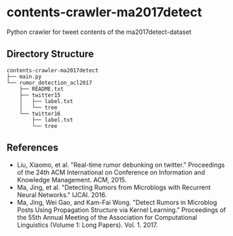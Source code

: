 # contents-crawler-ma2017detect
Python crawler for tweet contents of the ma2017detect-dataset

## Directory Structure
```
contents-crawler-ma2017detect
├── main.py
└── rumor_detection_acl2017
    ├── README.txt
    ├── twitter15
    │   ├── label.txt
    │   └── tree
    └── twitter16
        ├── label.txt
        └── tree
```

## References
- Liu, Xiaomo, et al. "Real-time rumor debunking on twitter." Proceedings of the 24th ACM International on Conference on Information and Knowledge Management. ACM, 2015.
- Ma, Jing, et al. "Detecting Rumors from Microblogs with Recurrent Neural Networks." IJCAI. 2016.
- Ma, Jing, Wei Gao, and Kam-Fai Wong. "Detect Rumors in Microblog Posts Using Propagation Structure via Kernel Learning." Proceedings of the 55th Annual Meeting of the Association for Computational Linguistics (Volume 1: Long Papers). Vol. 1. 2017.

